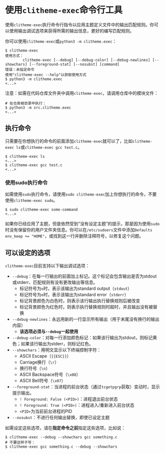 # 使用`clitheme-exec`命令行工具

使用`clitheme-exec`执行命令行指令以应用主题定义文件中的输出匹配规则。你可以使用输出调试选项来获得所需的输出信息，更好的编写匹配规则。

你可以使用`clitheme-exec`或`python3 -m clitheme.exec`：

```plaintext
$ clitheme-exec
使用方式：
        clitheme-exec [--debug] [--debug-color] [--debug-newlines] [--showchars] [--foreground-stat] [--nosubst] [command]
错误：未指定命令
使用"clitheme-exec --help"以获取使用方式
$ python3 -m clitheme.exec
<...>
```

注意：如需在代码仓库文件夹中调用`clitheme-exec`，请调用仓库中的模块文件：

```plaintext
# 在仓库根目录中执行：
$ python3 -m src.clitheme.exec
<...>
```

## 执行命令

只需要在你想执行的命令的前面添加`clitheme-exec`就可以了，比如`clitheme-exec ls`或`clitheme-exec gcc test.c`。

```plaintext
$ clitheme-exec ls
<...>
$ clitheme-exec gcc test.c
<...>
```

### 使用sudo执行命令

如需使用`sudo`执行命令，请使用`sudo clitheme-exec`加上你想执行的命令，不要使用`clitheme-exec sudo`。

```plaintext
$ sudo clitheme-exec some-command
<...>
```

如果你已经应用了主题，但是依然受到“没有设定主题”的提示，那是因为使用`sudo`时没有保留你的用户文件夹信息。你可以在`/etc/sudoers`文件中添加`Defaults env_keep += "HOME"`，或找到这一行并删除注释符号，以修复这个问题。

## 可以设定的选项

`clitheme-exec`目前支持以下输出调试选项：

- `--debug`：在每一行输出的前面加上标记。这个标记会包含输出是否为stdout或stderr、匹配规则有没有更改输出等信息。
    - 标记符号为`o`时，表示该输出为standard output（`stdout`）
    - 标记符号为`e`时，表示该输出为standard error（`stderr`）
    - 标记背景颜色为白色时，则表示该行输出执行替换规则后被改变
    - 标记背景颜色为红色时，则表示执行替换规则时超时，并且输出没有被替换
- `--debug-newlines`：永远用新的一行显示所有输出（用于末尾没有换行的输出内容）
    - **该选项必须与`--debug`一起使用**
- `--debug-color`：对每一行添加颜色标记：如果该行输出为stdout，则标记黄色；如果该行输出为stderr，则标记红色。
- `--showchars`：用明文显示以下终端控制字符：
    - ASCII Escape（`{{ESC}}`）
    - Carriage换行（`\r`）
    - 换行符号（`\n`）
    - ASCII Backspace符号（`\x08`）
    - ASCII Bell符号（`\x07`）
- `--foreground-stat`：当进程的前台状态（通过`tcgetpgrp`获取）变动时，显示提示输出。
    - `! Foreground: False (<PID>)`：进程退出前台状态
    - `! Foreground: True (<PID>)`：进程进入/重新进入前台状态
    - `<PID>`为当前前台进程的PID
- `--nosubst`：不进行任何输出替换，即使已设定主题

如需设定这些选项，请在**指定命令之前**指定这些选项，比如说：

```plaintext
$ clitheme-exec --debug --showchars gcc something.c
# 不要这样子写：
$ clitheme-exec gcc something.c --debug --showchars
```